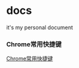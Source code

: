 # docs
it's my personal document

### Chrome常用快捷键
[Chrome常用快捷键](https://github.com/huliang56/docs/blob/chrome%E5%B8%B8%E7%94%A8%E5%BF%AB%E6%8D%B7%E9%94%AE/Chrome%E5%B8%B8%E7%94%A8%E5%BF%AB%E6%8D%B7%E9%94%AE/Chrome%E5%B8%B8%E7%94%A8%E5%BF%AB%E6%8D%B7%E9%94%AE.md)
